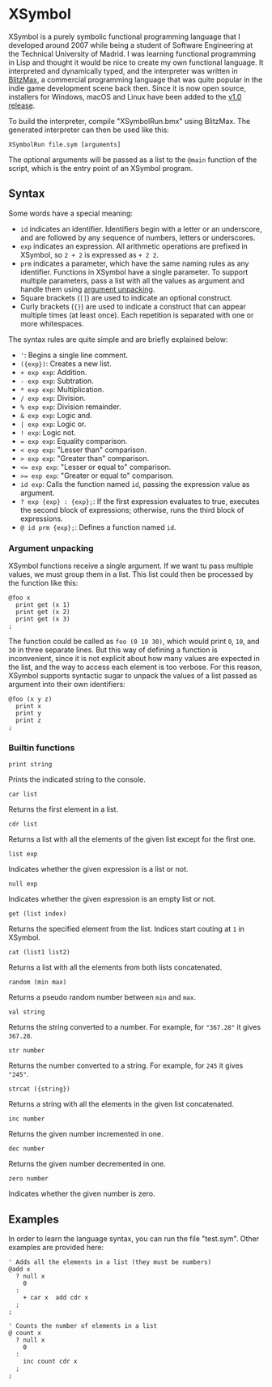 # XSymbol

XSymbol is a purely symbolic functional programming language that I developed around 2007 while being a student of Software Engineering at the Technical University of Madrid. I was learning functional programming in Lisp and thought it would be nice to create my own functional language. It interpreted and dynamically typed, and the interpreter was written in [BlitzMax](https://github.com/blitz-research/blitzmax), a commercial programming language that was quite popular in the indie game development scene back then. Since it is now open source, installers for Windows, macOS and Linux have been added to the [v1.0 release](https://github.com/JaviCervera/xsymbol/releases/tag/v1.0).

To build the interpreter, compile "XSymbolRun.bmx" using BlitzMax. The generated interpreter can then be used like this:

```
XSymbolRun file.sym [arguments]
```

The optional arguments will be passed as a list to the `@main` function of the script, which is the entry point of an XSymbol program.

## Syntax

Some words have a special meaning:

* `id` indicates an identifier. Identifiers begin with a letter or an underscore, and are followed by any sequence of numbers, letters or underscores.
* `exp` indicates an expression. All arithmetic operations are prefixed in XSymbol, so `2 + 2` is expressed as `+ 2 2`.
* `prm` indicates a parameter, which have the same naming rules as any identifier. Functions in XSymbol have a single parameter. To support multiple parameters, pass a list with all the values as argument and handle them using [argument unpacking](#argument-unpacking).
* Square brackets (`[]`) are used to indicate an optional construct.
* Curly brackets (`{}`) are used to indicate a construct that can appear multiple times (at least once). Each repetition is separated with one or more whitespaces.

The syntax rules are quite simple and are briefly explained below:

* `'`: Begins a single line comment.
* `({exp})`: Creates a new list.
* `+ exp exp`: Addition.
* `- exp exp`: Subtration.
* `* exp exp`: Multiplication.
* `/ exp exp`: Division.
* `% exp exp`: Division remainder.
* `& exp exp`: Logic and.
* `| exp exp`: Logic or.
* `! exp`: Logic not.
* `= exp exp`: Equality comparison.
* `< exp exp`: "Lesser than" comparison.
* `> exp exp`: "Greater than" comparison.
* `<= exp exp`: "Lesser or equal to" comparison.
* `>= exp exp`: "Greater or equal to" comparison.
* `id exp`: Calls the function named `id`, passing the expression value as argument.
* `? exp {exp} : {exp};`: If the first expression evaluates to true, executes the second block of expressions; otherwise, runs the third block of expressions.
* `@ id prm {exp};`: Defines a function named `id`.

### Argument unpacking

XSymbol functions receive a single argument. If we want tu pass multiple values, we must group them in a list. This list could then be processed by the function like this:

```
@foo x
  print get (x 1)
  print get (x 2)
  print get (x 3)
;
```

The function could be called as `foo (0 10 30)`, which would print `0`, `10`, and `30` in three separate lines. But this way of defining a function is inconvenient, since it is not explicit about how many values are expected in the list, and the way to access each element is too verbose. For this reason, XSymbol supports syntactic sugar to unpack the values of a list passed as argument into their own identifiers:

```
@foo (x y z)
  print x
  print y
  print z
;
```

### Builtin functions

```
print string
```
Prints the indicated string to the console.

```
car list
```
Returns the first element in a list.

```
cdr list
```
Returns a list with all the elements of the given list except for the first one.

```
list exp
```
Indicates whether the given expression is a list or not.

```
null exp
```
Indicates whether the given expression is an empty list or not.

```
get (list index)
```
Returns the specified element from the list. Indices start couting at `1` in XSymbol.

```
cat (list1 list2)
```
Returns a list with all the elements from both lists concatenated.

```
random (min max)
```
Returns a pseudo random number between `min` and `max`.

```
val string
```
Returns the string converted to a number. For example, for `"367.28"` it gives `367.28`.

```
str number
```
Returns the number converted to a string. For example, for `245` it gives `"245"`.

```
strcat ({string})
```
Returns a string with all the elements in the given list concatenated.

```
inc number
```
Returns the given number incremented in one.

```
dec number
```
Returns the given number decremented in one.

```
zero number
```
Indicates whether the given number is zero.

## Examples

In order to learn the language syntax, you can run the file "test.sym". Other examples are provided here:

```
' Adds all the elements in a list (they must be numbers)
@add x
  ? null x
    0
  :
    + car x  add cdr x
  ;
;
```

```
' Counts the number of elements in a list
@ count x
  ? null x
    0
  :
    inc count cdr x
  ;
;
```
